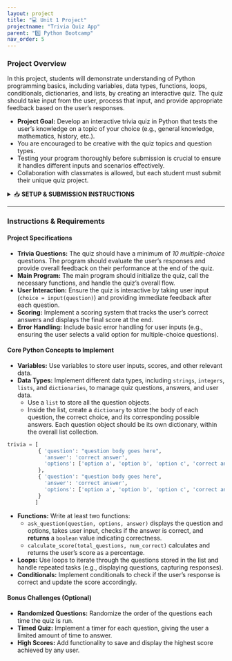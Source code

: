 ```yaml
---
layout: project
title: "💻 Unit 1 Project"
projectname: "Trivia Quiz App"
parent: "1️⃣ Python Bootcamp"
nav_order: 5
---
```


### Project Overview

In this project, students will demonstrate understanding of Python programming basics, including variables, data types, functions, loops, conditionals, dictionaries, and lists, by creating an interactive quiz. The quiz should take input from the user, process that input, and provide appropriate feedback based on the user’s responses.

- **Project Goal:** Develop an interactive trivia quiz in Python that tests the user’s knowledge on a topic of your choice (e.g., general knowledge, mathematics, history, etc.).
- You are encouraged to be creative with the quiz topics and question types.
- Testing your program thoroughly before submission is crucial to ensure it handles different inputs and scenarios effectively.
- Collaboration with classmates is allowed, but each student must submit their unique quiz project.

<html>
  <details>
    <summary>📥 <strong class="text-green-200">SETUP & SUBMISSION INSTRUCTIONS</strong></summary>
    
<div class="setup" markdown="block">

1. Go to the `CS3 Unit 1 Project` assignment on **Blackbaud** and follow the provided **GitHub Classroom** link.
  > 📁 Clicking the link generates a **private repository** for your project with the appropriate starter code. Note that **projects** are stored within the [BWL-CS Organization](https://github.com/BWL-CS), so you _cannot_ access it from the "Your Repositories" page!
2. Open the repository in a **Codespace** whenever you spend time working on the program, in class or at home. 
  > ⚠️ Always remember to `commit changes` after every coding session!
3. When your project is complete, **submit the link to your repository** in the `CS3 Unit 1 Project` assignment on Blackbaud.

</div>

</details>
</html>

---

### Instructions & Requirements

<div class="task" markdown="block">

#### Project Specifications
- **Trivia Questions:** The quiz should have a minimum of _10 multiple-choice_ questions. The program should evaluate the user’s responses and provide overall feedback on their performance at the end of the quiz.
- **Main Program:** The main program should initialize the quiz, call the necessary functions, and handle the quiz’s overall flow.
- **User Interaction:** Ensure the quiz is interactive by taking user input (`choice = input(question)`) and providing immediate feedback after each question.
- **Scoring:** Implement a scoring system that tracks the user’s correct answers and displays the final score at the end.
- **Error Handling:** Include basic error handling for user inputs (e.g., ensuring the user selects a valid option for multiple-choice questions).

#### Core Python Concepts to Implement
- **Variables:** Use variables to store user inputs, scores, and other relevant data.
- **Data Types:** Implement different data types, including `strings`, `integers`, `lists`, and `dictionaries`, to manage quiz questions, answers, and user data.
  - Use a `list` to store all the question objects. 
  - Inside the list, create a `dictionary` to store the body of each question, the correct choice, and its corresponding possible answers. Each question object should be its own dictionary, within the overall list collection.
 
```python
trivia = [
          { 'question': "question body goes here",
            'answer': 'correct answer',
            'options': ['option a', 'option b', 'option c', 'correct answer'],
          },
          { 'question': "question body goes here",
            'answer': 'correct answer',
            'options': ['option a', 'option b', 'option c', 'correct answer'],
          }
         ]
```

- **Functions:** Write at least two functions:
  - `ask_question(question, options, answer)` displays the question and options, takes user input, checks if the answer is correct, and **returns** a `boolean` value indicating correctness.
  - `calculate_score(total_questions, num_correct)` calculates and returns the user’s score as a percentage.
- **Loops:** Use loops to iterate through the questions stored in the list and handle repeated tasks (e.g., displaying questions, capturing responses).
- **Conditionals:** Implement conditionals to check if the user’s response is correct and update the score accordingly.

#### Bonus Challenges (Optional)
- **Randomized Questions:** Randomize the order of the questions each time the quiz is run.
- **Timed Quiz:** Implement a timer for each question, giving the user a limited amount of time to answer.
- **High Scores:** Add functionality to save and display the highest score achieved by any user.


</div> 


